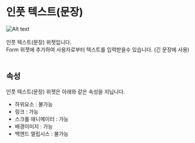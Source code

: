 # 인풋 텍스트(문장)
![Alt text](/img/property-textarea.png)<br /><br />
인풋 텍스트(문장) 위젯입니다.<br />
Form 위젯에 추가하여 사용자로부터 텍스트를 입력받을수 있습니다. (긴 문장에 사용)<br /><br />


## 속성
인풋 텍스트(문장) 위젯은 아래와 같은 속성을 지닙니다.

* 하위요소 : 불가능
* 링크 : 가능
* 스크롤 애니메이터 : 가능
* 배경이미지 : 가능
* 백엔드 엘립시스 : 불가능
<br />

